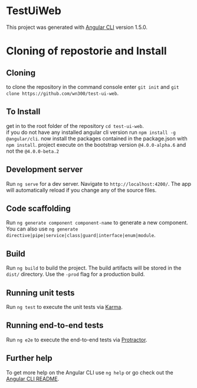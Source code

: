 # TestUiWeb

This project was generated with [Angular CLI](https://github.com/angular/angular-cli) version 1.5.0.

# Cloning of repostorie and Install
## Cloning

to clone the repository in the command console enter `git init` and `git clone https://github.com/wn300/test-ui-web`.

## To Install

get in to the root folder of the repository `cd test-ui-web`.  
if you do not have any installed angular cli version run `npm install -g @angular/cli`.
now install the packages contained in the package.json with `npm install`.
project execute on the bootstrap version `@4.0.0-alpha.6` and not the `@4.0.0-beta.2`


## Development server

Run `ng serve` for a dev server. Navigate to `http://localhost:4200/`. The app will automatically reload if you change any of the source files.

## Code scaffolding

Run `ng generate component component-name` to generate a new component. You can also use `ng generate directive|pipe|service|class|guard|interface|enum|module`.

## Build

Run `ng build` to build the project. The build artifacts will be stored in the `dist/` directory. Use the `-prod` flag for a production build.

## Running unit tests

Run `ng test` to execute the unit tests via [Karma](https://karma-runner.github.io).

## Running end-to-end tests

Run `ng e2e` to execute the end-to-end tests via [Protractor](http://www.protractortest.org/).

## Further help

To get more help on the Angular CLI use `ng help` or go check out the [Angular CLI README](https://github.com/angular/angular-cli/blob/master/README.md).
